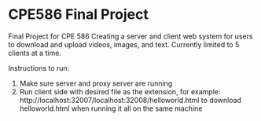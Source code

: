 # CPE586 Final Project
Final Project for CPE 586
Creating a server and client web system for users to download and upload videos, images, and text. Currently limited to 5 clients at a time.

Instructions to run:
1. Make sure server and proxy server are running
2. Run client side with desired file as the extension, for example: http://localhost:32007/localhost:32008/helloworld.html to download helloworld.html when running it all on the same machine

